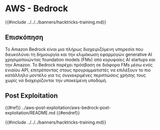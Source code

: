 # AWS - Bedrock

{{#include ../../../banners/hacktricks-training.md}}

## Επισκόπηση

Το Amazon Bedrock είναι μια πλήρως διαχειριζόμενη υπηρεσία που διευκολύνει τη δημιουργία και την κλιμάκωση εφαρμογών generative AI χρησιμοποιώντας foundation models (FMs) από κορυφαίες AI startups και την Amazon. Το Bedrock παρέχει πρόσβαση σε διάφορα FMs μέσω ενός ενιαίου API, επιτρέποντας στους προγραμματιστές να επιλέξουν το πιο κατάλληλο μοντέλο για τις συγκεκριμένες περιπτώσεις χρήσης τους χωρίς να διαχειρίζονται την υποκείμενη υποδομή.

## Post Exploitation

{{#ref}}
../aws-post-exploitation/aws-bedrock-post-exploitation/README.md
{{#endref}}

{{#include ../../../banners/hacktricks-training.md}}
